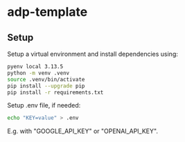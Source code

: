 # adp-template

## Setup

Setup a virtual environment and install dependencies using:

```bash
pyenv local 3.13.5
python -m venv .venv
source .venv/bin/activate
pip install --upgrade pip
pip install -r requirements.txt
```

Setup .env file, if needed: 

```bash
echo "KEY=value" > .env
```

E.g. with "GOOGLE_API_KEY" or "OPENAI_API_KEY". 